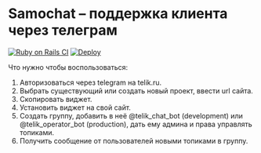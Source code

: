 # Samochat – поддержка клиента через телеграм

[![Ruby on Rails CI](https://github.com/dapi/telik/actions/workflows/rubyonrails.yml/badge.svg)](https://github.com/dapi/telik/actions/workflows/rubyonrails.yml)
[![Deploy](https://github.com/dapi/telik/actions/workflows/deploy.yml/badge.svg)](https://github.com/dapi/telik/actions/workflows/deploy.yml)

Что нужно чтобы воспользоваться:

1. Авторизоваться через telegram на telik.ru.
2. Выбрать существующий или создать новый проект, ввести url сайта.
3. Скопировать виджет.
4. Установить виджет на свой сайт.
5. Создать группу, добавить в неё @telik_chat_bot (development) или @telik_operator_bot (production), дать ему админа и права управлять топиками.
6. Получить сообщение от пользователей новыми топиками в группу.
